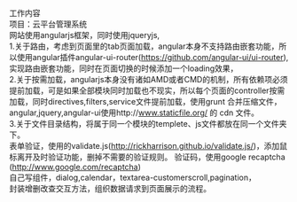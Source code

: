 工作内容<br/>
项目：云平台管理系统<br/>
网站使用angularjs框架，同时使用jqueryjs,<br/>
1.关于路由，考虑到页面里的tab页面加载，angular本身不支持路由嵌套功能，所以使用angular插件angular-ui-router(https://github.com/angular-ui/ui-router),实现路由嵌套功能，同时在页面切换的时候添加一个loading效果，<br/>
2.关于按需加载，angularjs本身没有诸如AMD或者CMD的机制，所有依赖项必须提前加载，可是如果全部模块同时加载也不现实，所以每个页面的controller按需加载，同时directives,filters,service文件提前加载，使用grunt 合并压缩文件，angular,jquery,angular-ui使用http://www.staticfile.org/ 的 cdn 文件。<br/>
3.关于文件目录结构，将属于同一个模块的templete、js文件都放在同一个文件夹下。<br/>
表单验证，使用的validate.js(http://rickharrison.github.io/validate.js/)，添加鼠标离开及时验证功能，删掉不需要的验证规则。
验证码，使用google recaptcha (http://www.google.com/recaptcha)<br/>
自己写组件，dialog,calendar，textarea-customerscroll,pagination，<br/>
封装增删改查交互方法，组织数据请求到页面展示的流程。
